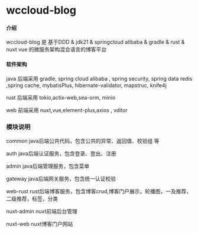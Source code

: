 # wccloud-blog

#### 介绍

wccloud-blog 是 基于DDD & jdk21 & springcloud alibaba & gradle & rust & nuxt vue 的微服务架构混合语言的博客平台


#### 软件架构
java 后端采用 gradle, spring cloud alibaba , spring security, spring data redis ,spring cache, mybatisPlus, hibernate-validator, mapstruc, knife4j

rust 后端采用 tokio,actix-web,sea-orm, minio

web 前端采用 nuxt,vue,element-plus,axios , vditor

### 模块说明
common      java后端公共代码，包含公共的异常、返回值、校验组 等

auth        java后端认证服务，包含登录、登出、注册

admin       java后端管理服务，包含菜单

gateway     java后端网关服务，包含统一认证校验

web-rust    rust后端博客服务，包含博客crud,博客门户展示，轮播图，一及推荐，二级推荐，标签，分类

nuxt-admin  nuxt前端后台管理

nuxt-web    nuxt博客门户网站

### 